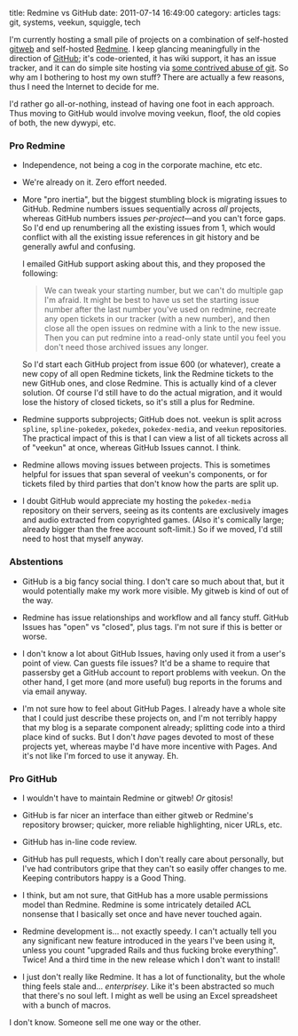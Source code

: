 title: Redmine vs GitHub
date: 2011-07-14 16:49:00
category: articles
tags: git, systems, veekun, squiggle, tech

I'm currently hosting a small pile of projects on a combination of self-hosted [gitweb][] and self-hosted [Redmine][].  I keep glancing meaningfully in the direction of [GitHub][]; it's code-oriented, it has wiki support, it has an issue tracker, and it can do simple site hosting via [some contrived abuse of git][github pages].  So why am I bothering to host my own stuff?  There are actually a few reasons, thus I need the Internet to decide for me.

<!-- more -->

I'd rather go all-or-nothing, instead of having one foot in each approach.  Thus moving to GitHub would involve moving veekun, floof, the old copies of both, the new dywypi, etc.

### Pro Redmine

* Independence, not being a cog in the corporate machine, etc etc.

* We're already on it.  Zero effort needed.

* More "pro inertia", but the biggest stumbling block is migrating issues to GitHub.  Redmine numbers issues sequentially across _all_ projects, whereas GitHub numbers issues _per-project_—and you can't force gaps.  So I'd end up renumbering all the existing issues from 1, which would conflict with all the existing issue references in git history and be generally awful and confusing.

    I emailed GitHub support asking about this, and they proposed the following:

    > We can tweak your starting number, but we can't do multiple gap I'm afraid. It might be best to have us set the starting issue number after the last number you've used on redmine, recreate any open tickets in our tracker (with a new number), and then close all the open issues on redmine with a link to the new issue. Then you can put redmine into a read-only state until you feel you don't need those archived issues any longer.

    So I'd start each GitHub project from issue 600 (or whatever), create a new copy of all open Redmine tickets, link the Redmine tickets to the new GitHub ones, and close Redmine.  This is actually kind of a clever solution.  Of course I'd still have to do the actual migration, and it would lose the history of closed tickets, so it's still a plus for Redmine.

* Redmine supports subprojects; GitHub does not.  veekun is split across `spline`, `spline-pokedex`, `pokedex`, `pokedex-media`, and `veekun` repositories.  The practical impact of this is that I can view a list of all tickets across all of "veekun" at once, whereas GitHub Issues cannot.  I think.

* Redmine allows moving issues between projects.  This is sometimes helpful for issues that span several of veekun's components, or for tickets filed by third parties that don't know how the parts are split up.

* I doubt GitHub would appreciate my hosting the `pokedex-media` repository on their servers, seeing as its contents are exclusively images and audio extracted from copyrighted games.  (Also it's comically large; already bigger than the free account soft-limit.)  So if we moved, I'd still need to host that myself anyway.

### Abstentions

* GitHub is a big fancy social thing.  I don't care so much about that, but it would potentially make my work more visible.  My gitweb is kind of out of the way.

* Redmine has issue relationships and workflow and all fancy stuff.  GitHub Issues has "open" vs "closed", plus tags.  I'm not sure if this is better or worse.

* I don't know a lot about GitHub Issues, having only used it from a user's point of view.  Can guests file issues?  It'd be a shame to require that passersby get a GitHub account to report problems with veekun.  On the other hand, I get more (and more useful) bug reports in the forums and via email anyway.

* I'm not sure how to feel about GitHub Pages.  I already have a whole site that I could just describe these projects on, and I'm not terribly happy that my blog is a separate component already; splitting code into a third place kind of sucks.  But I don't _have_ pages devoted to most of these projects yet, whereas maybe I'd have more incentive with Pages.  And it's not like I'm forced to use it anyway.  Eh.

### Pro GitHub

* I wouldn't have to maintain Redmine or gitweb!  _Or_ gitosis!

* GitHub is far nicer an interface than either gitweb or Redmine's repository browser; quicker, more reliable highlighting, nicer URLs, etc.

* GitHub has in-line code review.

* GitHub has pull requests, which I don't really care about personally, but I've had contributors gripe that they can't so easily offer changes to me.  Keeping contributors happy is a Good Thing.

* I think, but am not sure, that GitHub has a more usable permissions model than Redmine.  Redmine is some intricately detailed ACL nonsense that I basically set once and have never touched again.

* Redmine development is...  not exactly speedy.  I can't actually tell you any significant new feature introduced in the years I've been using it, unless you count "upgraded Rails and thus fucking broke everything".  Twice!  And a third time in the new release which I don't want to install!

* I just don't really like Redmine.  It has a lot of functionality, but the whole thing feels stale and...  _enterprisey_.  Like it's been abstracted so much that there's no soul left.  I might as well be using an Excel spreadsheet with a bunch of macros.


I don't know.  Someone sell me one way or the other.

[gitweb]: http://git.veekun.com/
[Redmine]: http://bugs.veekun.com/
[GitHub]: https://github.com/eevee
[github pages]: http://pages.github.com/
